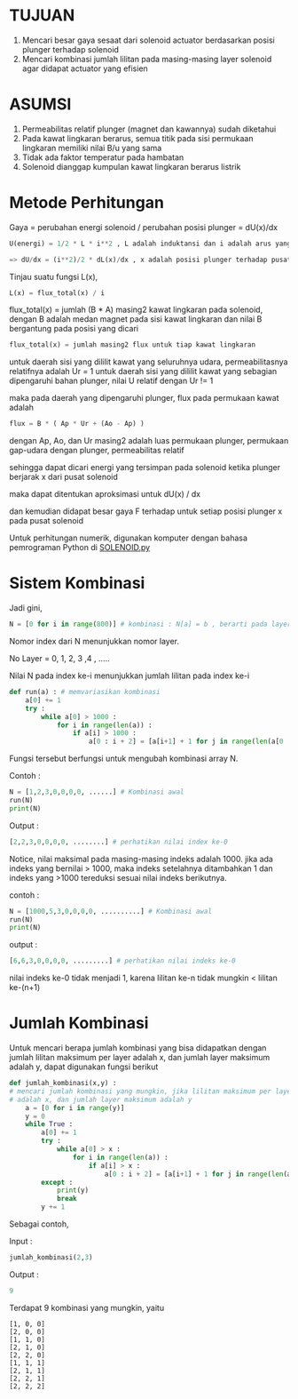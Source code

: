 # TUJUAN
1. Mencari besar gaya sesaat dari solenoid actuator berdasarkan posisi plunger terhadap solenoid
2. Mencari kombinasi jumlah lilitan pada masing-masing layer solenoid agar didapat actuator yang efisien

# ASUMSI
1. Permeabilitas relatif plunger (magnet dan kawannya) sudah diketahui
2. Pada kawat lingkaran berarus, semua titik pada sisi permukaan lingkaran memiliki nilai B/u yang sama
3. Tidak ada faktor temperatur pada hambatan
4. Solenoid dianggap kumpulan kawat lingkaran berarus listrik

# Metode Perhitungan
 
 Gaya = perubahan energi solenoid / perubahan posisi plunger = dU(x)/dx
 
 ```python
 U(energi) = 1/2 * L * i**2 , L adalah induktansi dan i adalah arus yang mengalir pada kawat
 
 => dU/dx = (i**2)/2 * dL(x)/dx , x adalah posisi plunger terhadap pusat solenoid
 ```
 Tinjau suatu fungsi L(x),
 ```python
 L(x) = flux_total(x) / i
 ```
 flux_total(x) = jumlah (B * A) masing2 kawat lingkaran pada solenoid, dengan B adalah medan magnet pada sisi kawat lingkaran
 dan nilai B bergantung pada posisi yang dicari
 
 ``` python
 flux_total(x) = jumlah masing2 flux untuk tiap kawat lingkaran
 ```
 
 untuk daerah sisi yang dililit kawat yang seluruhnya udara, permeabilitasnya relatifnya adalah Ur = 1
 untuk daerah sisi yang dililit kawat yang sebagian dipengaruhi bahan plunger, nilai U relatif dengan Ur != 1
 
 maka pada daerah yang dipengaruhi plunger, flux pada permukaan kawat adalah
 
 ```python
 flux = B * ( Ap * Ur + (Ao - Ap) )
 ```
 dengan Ap, Ao, dan Ur masing2 adalah luas permukaan plunger, permukaan gap-udara dengan plunger, 
 permeabilitas relatif
 
 sehingga dapat dicari energi yang tersimpan pada solenoid ketika plunger berjarak x dari pusat solenoid
 
 maka dapat ditentukan aproksimasi untuk dU(x) / dx
 
 dan kemudian didapat besar gaya F terhadap untuk setiap posisi plunger x pada pusat solenoid
 
 Untuk perhitungan numerik, digunakan komputer dengan bahasa pemrograman Python di [SOLENOID.py](https://github.com/coolkowkank/RBL/blob/master/SOLENOID.py)
 
 # Sistem Kombinasi
Jadi gini, 
```python
N = [0 for i in range(800)] # kombinasi : N[a] = b , berarti pada layer ke-a+1 ada b lilitan
```
Nomor index dari N menunjukkan nomor layer.

No Layer = 0, 1, 2, 3 ,4 , ..... 

Nilai N pada index ke-i menunjukkan jumlah lilitan pada index ke-i

```python
def run(a) : # memvariasikan kombinasi
    a[0] += 1
    try :
        while a[0] > 1000 :
            for i in range(len(a)) :
                if a[i] > 1000 :
                    a[0 : i + 2] = [a[i+1] + 1 for j in range(len(a[0 : i + 2]))]      

```
Fungsi tersebut berfungsi untuk mengubah kombinasi array N.

Contoh :
```python
N = [1,2,3,0,0,0,0, ......] # Kombinasi awal
run(N)
print(N)
```
Output :
```python
[2,2,3,0,0,0,0, ........] # perhatikan nilai index ke-0
```
Notice, nilai maksimal pada masing-masing indeks adalah 1000.
jika ada indeks yang bernilai > 1000, maka indeks setelahnya ditambahkan 1 dan indeks yang >1000 tereduksi sesuai nilai indeks berikutnya.

contoh :
```python
N = [1000,5,3,0,0,0,0, ..........] # Kombinasi awal
run(N)
print(N)
```
output :
```python
[6,6,3,0,0,0,0, .........] # perhatikan nilai indeks ke-0
```
nilai indeks ke-0 tidak menjadi 1, karena lilitan ke-n tidak mungkin < lilitan ke-(n+1)

# Jumlah Kombinasi

 Untuk mencari berapa jumlah kombinasi yang bisa didapatkan dengan jumlah lilitan maksimum per layer adalah x, dan jumlah layer maksimum adalah y, dapat digunakan fungsi berikut 
 
```python
def jumlah_kombinasi(x,y) : 
# mencari jumlah kombinasi yang mungkin, jika lilitan maksimum per layer 
# adalah x, dan jumlah layer maksimum adalah y
    a = [0 for i in range(y)]
    y = 0
    while True :
        a[0] += 1
        try :
            while a[0] > x :
                for i in range(len(a)) :
                    if a[i] > x :
                        a[0 : i + 2] = [a[i+1] + 1 for j in range(len(a[0 : i + 2]))]                 
        except :
            print(y)
            break
        y += 1  
```

Sebagai contoh,

Input :
```python
jumlah_kombinasi(2,3)
```
Output :
```python
9
```
Terdapat 9 kombinasi yang mungkin, yaitu
```
[1, 0, 0]
[2, 0, 0]
[1, 1, 0]
[2, 1, 0]
[2, 2, 0]
[1, 1, 1]
[2, 1, 1]
[2, 2, 1]
[2, 2, 2]
```
